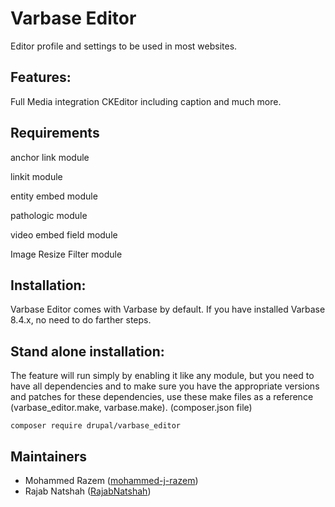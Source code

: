 # Varbase Editor

Editor profile and settings to be used in most websites.

## Features:

Full Media integration CKEditor including caption and much more.

## Requirements
  anchor link module

  linkit module

  entity embed module

  pathologic module

  video embed field module

  Image Resize Filter module

## Installation:

Varbase Editor comes with Varbase by default.
If you have installed Varbase 8.4.x, no need to do farther steps.

## Stand alone installation:

The feature will run simply by enabling it like any module, but you need to
have all dependencies and to make sure you have the appropriate versions and
patches for these dependencies, use these make files as a reference
(varbase_editor.make, varbase.make).
(composer.json file)

```
composer require drupal/varbase_editor
```

## Maintainers

- Mohammed Razem ([mohammed-j-razem](https://www.drupal.org/u/mohammed-j-razem))
- Rajab Natshah ([RajabNatshah](https://www.drupal.org/u/rajabnatshah))
